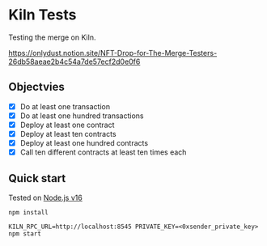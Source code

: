 # Kiln Tests

Testing the merge on Kiln.

https://onlydust.notion.site/NFT-Drop-for-The-Merge-Testers-26db58aeae2b4c54a7de57ecf2d0e0f6

## Objectvies
- [x] Do at least one transaction
- [x] Do at least one hundred transactions
- [x] Deploy at least one contract
- [x] Deploy at least ten contracts
- [x] Deploy at least one hundred contracts
- [x] Call ten different contracts at least ten times each

## Quick start

Tested on [Node.js v16](https://nodejs.org/en/download/)

```
npm install

KILN_RPC_URL=http://localhost:8545 PRIVATE_KEY=<0xsender_private_key> npm start
```